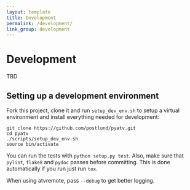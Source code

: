 ```yaml
---
layout: template
title: Development
permalink: /development/
link_group: development
---
```

# Development

TBD

## Setting up a development environment

Fork this project, clone it and run `setup_dev_env.sh` to setup a virtual environment and
install everything needed for development:

    git clone https://github.com/postlund/pyatv.git
    cd pyatv
    ./scripts/setup_dev_env.sh
    source bin/activate

You can run the tests with `python setup.py test`. Also, make sure that `pylint`, `flake8` and
`pydoc` passes before committing. This is done automatically if you run just run `tox`.

When using atvremote, pass `--debug` to get better logging.
